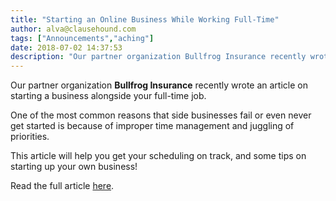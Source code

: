 ```yaml
---
title: "Starting an Online Business While Working Full-Time"
author: alva@clausehound.com
tags: ["Announcements","aching"]
date: 2018-07-02 14:37:53
description: "Our partner organization Bullfrog Insurance recently wrote an article on starting a business alongside your full-time job."
---
```



Our partner organization **Bullfrog Insurance** recently wrote an article on starting a business alongside your full-time job.

One of the most common reasons that side businesses fail or even never get started is because of improper time management and juggling of priorities.

This article will help you get your scheduling on track, and some tips on starting up your own business!

Read the full article [here](https://bullfroginsurance.com/blog/starting-an-online-business-while-working-full-time/).
